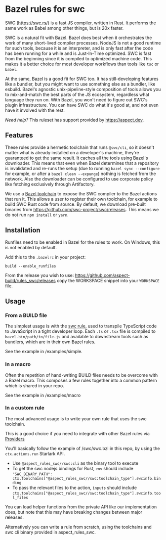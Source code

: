 # Bazel rules for swc

SWC (<https://swc.rs/>) is a fast JS compiler, written in Rust.
It performs the same work as Babel among other things, but is 20x faster.

SWC is a natural fit with Bazel.
Bazel does best when it orchestrates the work of many short-lived compiler processes.
NodeJS is not a good runtime for such tools, because it is an interpreter, and is only fast after the code has been running for a while and is Just-In-Time optimized.
SWC is fast from the beginning since it is compiled to optimized machine code.
This makes it a better choice for most developer workflows than tools like `tsc` or `babel`.

At the same, Bazel is a good fit for SWC too. It has still-developing features like a bundler,
but you might want to use something else as a bundler, like esbuild.
Bazel's agnostic unix-pipeline-style composition of tools allows you to mix-and-match the best parts of
the JS ecosystem, regardless what language they run on.
With Bazel, you won't need to figure out SWC's plugin infrastructure.
You can have SWC do what it's good at, and not even have it involved with the rest.

_Need help?_ This ruleset has support provided by https://aspect.dev.

## Features

These rules provide a hermetic toolchain that runs `@swc/cli`, so it doesn't matter what is
already installed on a developer's machine, they're guaranteed to get the same result.
It caches all the tools using Bazel's downloader.
This means that even when Bazel determines that a repository is invalidated and re-runs the setup
(due to running `bazel sync --configure` for example, or after a `bazel clean --expunge`)
nothing is fetched from the network. Also the downloader can be configured to use corporate policy
like fetching exclusively through Artifactory.

We use a [Bazel toolchain](https://docs.bazel.build/versions/main/toolchains.html) to expose
the SWC compiler to the Bazel actions that run it.
This allows a user to register their own toolchain, for example to build SWC Rust code from source.
By default, we download pre-built binaries from https://github.com/swc-project/swc/releases.
This means we do not run `npm install` or `yarn`.

## Installation

Runfiles need to be enabled in Bazel for the rules to work. On Windows, this is not enabled by default.

Add this to the `.bazelrc` in your project:

```
build --enable_runfiles
```

From the release you wish to use:
<https://github.com/aspect-build/rules_swc/releases>
copy the WORKSPACE snippet into your `WORKSPACE` file.

## Usage

### From a BUILD file

The simplest usage is with the [swc rule](/docs/swc.md), used to transpile TypeScript code to JavaScript in a tight developer loop. Each `.ts` or `.tsx` file is compiled to `bazel-bin/path/to/file.js` and available to downstream
tools such as bundlers, which are in their own Bazel rules.

See the example in /examples/simple.

### In a macro

Often the repetition of hand-writing BUILD files needs to be overcome with a Bazel macro.
This composes a few rules together into a common pattern which is shared in your repo.

See the example in /examples/macro

### In a custom rule

The most advanced usage is to write your own rule that uses the swc toolchain.

This is a good choice if you need to integrate with other Bazel rules via
[Providers](https://docs.bazel.build/versions/main/skylark/rules.html#providers)

You'll basically follow the example of /swc/swc.bzl in this repo, by using
the `ctx.actions.run` Starlark API.

- Use `@aspect_rules_swc//swc:cli` as the binary tool to execute
- To get the swc nodejs bindings for Rust, `env` should include
  `"SWC_BINARY_PATH": ctx.toolchains["@aspect_rules_swc//swc:toolchain_type"].swcinfo.binding`
- To pass the relevant files to the action, `inputs` should include
  `ctx.toolchains["@aspect_rules_swc//swc:toolchain_type"].swcinfo.tool_files`

You can load helper functions from the private API like our implementation does,
but note that this may have breaking changes between major releases.

Alternatively you can write a rule from scratch, using the toolchains and
swc cli binary provided in aspect_rules_swc.
